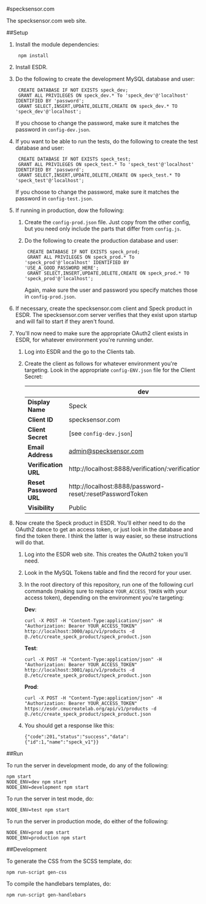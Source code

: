 #specksensor.com


The specksensor.com web site.

##Setup

1. Install the module dependencies:

        npm install
    
2. Install ESDR.

3. Do the following to create the development MySQL database and user:

        CREATE DATABASE IF NOT EXISTS speck_dev;
        GRANT ALL PRIVILEGES ON speck_dev.* To 'speck_dev'@'localhost' IDENTIFIED BY 'password';
        GRANT SELECT,INSERT,UPDATE,DELETE,CREATE ON speck_dev.* TO 'speck_dev'@'localhost';

    If you choose to change the password, make sure it matches the password in `config-dev.json`.

4. If you want to be able to run the tests, do the following to create the test database and user:

        CREATE DATABASE IF NOT EXISTS speck_test;
        GRANT ALL PRIVILEGES ON speck_test.* To 'speck_test'@'localhost' IDENTIFIED BY 'password';
        GRANT SELECT,INSERT,UPDATE,DELETE,CREATE ON speck_test.* TO 'speck_test'@'localhost';

    If you choose to change the password, make sure it matches the password in `config-test.json`.

5. If running in production, dow the following:

    1. Create the `config-prod.json` file. Just copy from the other config, but you need only include the parts that differ from `config.js`.

    2. Do the following to create the production database and user:

            CREATE DATABASE IF NOT EXISTS speck_prod;
            GRANT ALL PRIVILEGES ON speck_prod.* To 'speck_prod'@'localhost' IDENTIFIED BY 'USE_A_GOOD_PASSWORD_HERE';
            GRANT SELECT,INSERT,UPDATE,DELETE,CREATE ON speck_prod.* TO 'speck_prod'@'localhost';

        Again, make sure the user and password you specify matches those in `config-prod.json`.

6. If necessary, create the specksensor.com client and Speck product in ESDR.  The specksensor.com server verifies that they exist upon startup and will fail to start if they aren't found.

7. You'll now need to make sure the appropriate OAuth2 client exists in ESDR, for whatever environment you're running under.  

    1. Log into ESDR and the go to the Clients tab.
    2. Create the client as follows for whatever environment you're targeting.  Look in the appropriate `config-ENV.json` file for the Client Secret:
    
       |                        | dev                                                       | test                                                     | prod                                                           |
       | -----------------------| --------------------------------------------------------- | -------------------------------------------------------- | -------------------------------------------------------------- |
       | **Display Name**       | Speck                                                     | Speck                                                    | Speck                                                          |  
       | **Client ID**          | specksensor.com                                           | specksensor.com                                          | specksensor.com                                                |
       | **Client Secret**      | \[see `config-dev.json`\]                                 | \[see `config-test.json`\]                               | \[see `config-prod.json`\]                                     |
       | **Email Address**      | admin@specksensor.com                                     | admin@specksensor.com                                    | admin@specksensor.com                                          |
       | **Verification URL**   | http://localhost:8888/verification/:verificationToken     | http://localhost:8889/verification/:verificationToken    | https://www.specksensor.com/verification/:verificationToken    |
       | **Reset Password URL** | http://localhost:8888/password-reset/:resetPasswordToken  | http://localhost:8889/password-reset/:resetPasswordToken | https://www.specksensor.com/password-reset/:resetPasswordToken |
       | **Visibility**         | Public                                                    | Public                                                   | Public                                                         |

8. Now create the Speck product in ESDR.  You'll either need to do the OAuth2 dance to get an access token, or just look in the database and find the token there.  I think the latter is way easier, so these instructions will do that.
    1. Log into the ESDR web site.  This creates the OAuth2 token you'll need.
    2. Look in the MySQL Tokens table and find the record for your user.
    3. In the root directory of this repository, run one of the following curl commands (making sure to replace `YOUR_ACCESS_TOKEN` with your access token), depending on the environment you're targeting:
    
       **Dev**:
       
           curl -X POST -H "Content-Type:application/json" -H "Authorization: Bearer YOUR_ACCESS_TOKEN" http://localhost:3000/api/v1/products -d @./etc/create_speck_product/speck_product.json
           
       **Test**:
       
           curl -X POST -H "Content-Type:application/json" -H "Authorization: Bearer YOUR_ACCESS_TOKEN" http://localhost:3001/api/v1/products -d @./etc/create_speck_product/speck_product.json

       **Prod**:

           curl -X POST -H "Content-Type:application/json" -H "Authorization: Bearer YOUR_ACCESS_TOKEN" https://esdr.cmucreatelab.org/api/v1/products -d @./etc/create_speck_product/speck_product.json

    4. You should get a response like this:
    
       ```
       {"code":201,"status":"success","data":{"id":1,"name":"speck_v1"}}
       ```
           
##Run

To run the server in development mode, do any of the following:

    npm start
    NODE_ENV=dev npm start
    NODE_ENV=development npm start
    
To run the server in test mode, do:

    NODE_ENV=test npm start

To run the server in production mode, do either of the following:

    NODE_ENV=prod npm start
    NODE_ENV=production npm start

##Development

To generate the CSS from the SCSS template, do:

    npm run-script gen-css

To compile the handlebars templates, do:

    npm run-script gen-handlebars
